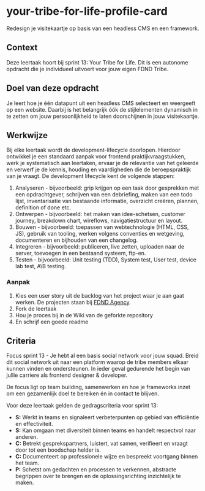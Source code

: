 # your-tribe-for-life-profile-card

Redesign je visitekaartje op basis van een headless CMS en een framework.

## Context
Deze leertaak hoort bij sprint 13: Your Tribe for Life. Dit is een autonome opdracht die je individueel uitvoert voor jouw eigen FDND Tribe.

## Doel van deze opdracht

Je leert hoe je één datapunt uit een headless CMS selecteert en weergeeft op een website. Daarbij is het belangrijk óók de stijlelementen dynamisch in te zetten om jouw persoonlijkheid te laten doorschijnen in jouw visitekaartje.

## Werkwijze

Bij elke leertaak wordt de development-lifecycle doorlopen. Hierdoor ontwikkel je een standaard aanpak voor frontend praktijkvraagstukken, werk je systematisch aan leertaken, ervaar je de relevantie van het geleerde en verwerf je de kennis, houding en vaardigheden die de beroepspraktijk van je vraagt.
De development lifecycle kent de volgende stappen:

1. Analyseren - bijvoorbeeld: grip krijgen op een taak door gesprekken met een opdrachtgever, schrijven van een debriefing, maken van een todo lijst, inventarisatie van bestaande informatie, overzicht creëren, plannen, definition of done etc.
2. Ontwerpen - bijvoorbeeld: het maken van idee-schetsen, customer journey, breakdown chart, wireflows, navigatiestructuur en layout.
3. Bouwen - bijvoorbeeld: toepassen van webtechnologie (HTML, CSS, JS), gebruik van tooling, werken volgens conventies en wetgeving, documenteren en bijhouden van een changelog.
4. Integreren - bijvoorbeeld: publiceren, live zetten, uploaden naar de server, toevoegen in een bestaand systeem, ftp-en.
5. Testen - bijvoorbeeld: Unit testing (TDD), System test, User test, device lab test, A\B testing.

### Aanpak
1. Kies een user story uit de backlog van het project waar je aan gaat werken. De projecten staan bij [FDND Agency](https://github.com/fdnd-agency).  
2. Fork de leertaak
3. Hou je proces bij in de Wiki van de geforkte repository
4. En schrijf een goede readme

## Criteria

Focus sprint 13 - Je hebt al een basis social network voor jouw squad. Breid dit social network uit naar een platform waarop de tribe members elkaar kunnen vinden en ondersteunen. In ieder geval gedurende het begin van jullie carriere als frontend designer & developer.

De focus ligt op team building, samenwerken en hoe je frameworks inzet om een gezamenlijk doel te bereiken én in contact te blijven.

Voor deze leertaak gelden de gedragscriteria voor sprint 13: 

- **S:** Werkt in teams en signaleert verbeterpunten op gebied van efficiëntie en effectiviteit.
- **S:** Kan omgaan met diversiteit binnen teams en handelt respectvol naar anderen.
- **C:** Betrekt gesprekspartners, luistert, vat samen, verifieert en vraagt door tot een boodschap helder is.
- **C:** Documenteert op professionele wijze en bespreekt voortgang binnen het team.
- **P:** Schetst om gedachten en processen te verkennen, abstracte begrippen over te brengen en de oplossingsrichting inzichtelijk te maken.
